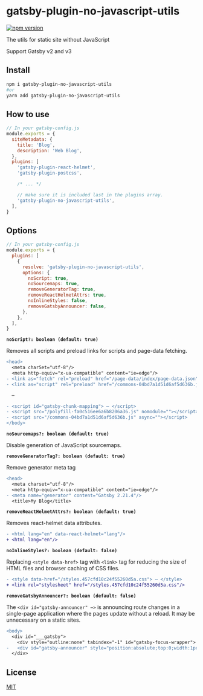 # gatsby-plugin-no-javascript-utils

[![npm version](https://img.shields.io/npm/v/gatsby-plugin-no-javascript-utils.svg)](https://www.npmjs.com/package/gatsby-plugin-no-javascript-utils)

The utils for static site without JavaScript

Support Gatsby v2 and v3

## Install

```bash
npm i gatsby-plugin-no-javascript-utils
#or
yarn add gatsby-plugin-no-javascript-utils
```

## How to use

```js
// In your gatsby-config.js
module.exports = {
  siteMetadata: {
    title: 'Blog',
    description: 'Web Blog',
  },
  plugins: [
    'gatsby-plugin-react-helmet',
    'gatsby-plugin-postcss',

    /* ... */

    // make sure it is included last in the plugins array.
    'gatsby-plugin-no-javascript-utils',
  ],
}
```

## Options

```js
// In your gatsby-config.js
module.exports = {
  plugins: [
    {
      resolve: 'gatsby-plugin-no-javascript-utils',
      options: {
        noScript: true,
        noSourcemaps: true,
        removeGeneratorTag: true,
        removeReactHelmetAttrs: true,
        noInlineStyles: false,
        removeGatsbyAnnouncer: false,
      },
    },
  ],
}
```

**`noScript?: boolean (default: true)`**

Removes all scripts and preload links for scripts and page-data fetching.

```diff
<head>
  <meta charSet="utf-8"/>
  <meta http-equiv="x-ua-compatible" content="ie=edge"/>
- <link as="fetch" rel="preload" href="/page-data/index/page-data.json" crossorigin="anonymous"/>
- <link as="script" rel="preload" href="/commons-04bd7a1d51d6af5d636b.js"/>

  ⋯

- <script id="gatsby-chunk-mapping"> ⋯ </script>
- <script src="/polyfill-fa0c516ee6a6b8206a36.js" nomodule=""></script>
- <script src="/commons-04bd7a1d51d6af5d636b.js" async=""></script>
</body>
```

**`noSourcemaps?: boolean (default: true)`**

Disable generation of JavaScript sourcemaps.

**`removeGeneratorTag?: boolean (default: true)`**

Remove generator meta tag

```diff
<head>
  <meta charset="utf-8"/>
  <meta http-equiv="x-ua-compatible" content="ie=edge"/>
- <meta name="generator" content="Gatsby 2.21.4"/>
  <title>My Blog</title>
```

**`removeReactHelmetAttrs?: boolean (default: true)`**

Removes react-helmet data attributes.

```diff
- <html lang="en" data-react-helmet="lang"/>
+ <html lang="en"/>
```

**`noInlineStyles?: boolean (default: false)`**

Replacing `<style data-href>` tag with `<link>` tag for reducing the size of HTML files and browser caching of CSS files.

```diff
- <style data-href="/styles.457cfd10c24f55260d5a.css"> ⋯ </style>
+ <link rel="stylesheet" href="/styles.457cfd10c24f55260d5a.css"/>
```

**`removeGatsbyAnnouncer?: boolean (default: false)`**

The `<div id="gatsby-announcer" ⋯>` is announcing route changes in a single-page application where the pages update without a reload. It may be unnecessary on a static sites.

```diff
<body>
  <div id="___gatsby">
    <div style="outline:none" tabindex="-1" id="gatsby-focus-wrapper"> ⋯ </div>
-   <div id="gatsby-announcer" style="position:absolute;top:0;width:1px;height:1px;padding:0;overflow:hidden;clip:rect(0, 0, 0, 0);white-space:nowrap;border:0" aria-live="assertive" aria-atomic="true"></div>
  </div>
```

## License

[MIT](./LICENSE)
